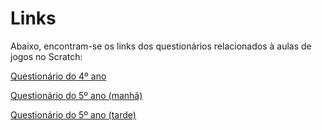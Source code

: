 # Links
 
Abaixo, encontram-se os links dos questionários relacionados à aulas de jogos no Scratch:

<a href="https://docs.google.com/forms/d/1euNAq2DGmqza4nIQdJkFZutdnzFHCPROPNL6UHXWxWM/viewform?edit_requested=true" target="_blank"> Questionário do 4º ano </a></p>

<p><a href="https://docs.google.com/forms/d/14tC6vS5fBypCpvz-XBSuA97qQeofyJiJDxequIVJcco/viewform?edit_requested=true" target="_blank"> Questionário do 5º ano (manhã)</a></p>
<p><a href="https://docs.google.com/forms/d/1LvpZGutJMPpZ-HM2uGFYNcgfAC1_pjsF1ixOi9R1RIY/viewform?edit_requested=true" target="_blank"> Questionário do 5º ano (tarde)</a></p>
           
